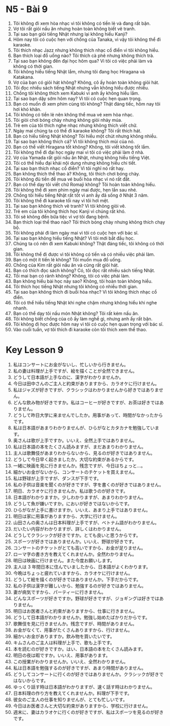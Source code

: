 # N5 - Bài 9

1. Tôi không đi xem hòa nhạc vì tôi không có tiền lẻ và đang rất bận.
2. Vợ tôi rất giỏi nấu ăn nhưng hoàn toàn không biết vẽ tranh.
3. Tại sao bạn giỏi tiếng Nhật nhưng lại không hiểu Kanji?
4. Hôm nay tôi có cuộc hẹn với chồng của Tanaka, vì vậy tôi không thể đi karaoke.
5. Tôi thích nhạc Jazz nhưng không thích nhạc cổ điển vì tôi không hiểu.
6. Bạn thích loại đồ uống nào? Tôi thích cà phê nhưng không thích trà.
7. Tại sao bạn không đến đại học hôm qua? Vì tôi có việc phải làm và không có thời gian.
8. Tôi không hiểu tiếng Nhật lắm, nhưng tôi đang học Hiragana và Katakana.
9. Vợ của bạn có giỏi hát không? Không, cô ấy hoàn toàn không giỏi hát.
10. Tôi đọc nhiều sách tiếng Nhật nhưng vẫn không hiểu được nhiều.
11. Chồng tôi không thích xem Kabuki vì anh ấy không hiểu lắm.
12. Tại sao bạn dậy sớm hôm nay? Vì tôi có cuộc hẹn quan trọng.
13. Bạn có muốn đi xem phim cùng tôi không? Thật đáng tiếc, hôm nay tôi hơi khó khăn.
14. Tôi không có tiền lẻ nên không thể mua vé xem hòa nhạc.
15. Tôi giỏi chơi bóng chày nhưng không giỏi nhảy múa.
16. Trẻ em của tôi thích nghe nhạc nhưng không thích viết chữ.
17. Ngày mai chúng ta có thể đi karaoke không? Tôi rất thích hát.
18. Bạn có hiểu tiếng Nhật không? Tôi hiểu một chút nhưng không nhiều.
19. Tại sao bạn không thích cá? Vì tôi không thích mùi của nó.
20. Bạn có thể viết Hiragana tốt không? Không, tôi viết không tốt lắm.
21. Tôi không thể đi đại học ngày mai vì tôi có việc phải làm ở nhà.
22. Vợ của Yamada rất giỏi nấu ăn Nhật, nhưng không hiểu tiếng Việt.
23. Tôi có thể hiểu đại khái nội dung nhưng không hiểu chi tiết.
24. Tại sao bạn thích nhạc cổ điển? Vì tôi nghĩ nó rất hay.
25. Bạn không thích thể thao à? Không, tôi thích chơi bóng chày.
26. Tôi không đủ tiền để mua vé buổi hòa nhạc vì nó rất đắt.
27. Bạn có thể dạy tôi viết chữ Romaji không? Tôi hoàn toàn không hiểu.
28. Tôi không thể đi xem phim ngày mai được, hẹn lần sau nhé.
29. Chồng tôi hiểu tiếng Nhật rất tốt vì anh ấy đã sống ở Nhật 3 năm.
30. Tôi không thể đi karaoke tối nay vì tôi hơi mệt.
31. Tại sao bạn không thích vẽ tranh? Vì tôi không giỏi vẽ.
32. Trẻ em của tôi không thích học Kanji vì chúng rất khó.
33. Tôi sẽ không đến bữa tiệc vì vợ tôi đang bệnh.
34. Bạn thích loại thể thao nào? Tôi thích bóng chày nhưng không thích chạy bộ.
35. Tôi không phải đi làm ngày mai vì tôi có cuộc hẹn với bác sĩ.
36. Tại sao bạn không hiểu tiếng Nhật? Vì tôi mới bắt đầu học.
37. Chúng ta có nên đi xem Kabuki không? Thật đáng tiếc, tôi không có thời gian.
38. Tôi không thể đi được vì tôi không có tiền và có nhiều việc phải làm.
39. Bạn có một ít tiền lẻ không? Tôi muốn mua đồ uống.
40. Chồng của Kim rất giỏi nấu ăn và cũng rất giỏi hát.
41. Bạn có thích đọc sách không? Có, tôi đọc rất nhiều sách tiếng Nhật.
42. Tối mai bạn có rảnh không? Không, tôi có việc phải làm.
43. Bạn không hiểu bài học này sao? Không, tôi hoàn toàn không hiểu.
44. Tôi thích học tiếng Nhật nhưng tôi không có nhiều thời gian.
45. Tại sao bạn không thích đi buổi hòa nhạc? Vì tôi không thích nhạc cổ điển.
46. Tôi có thể hiểu tiếng Nhật khi nghe chậm nhưng không hiểu khi nghe nhanh.
47. Bạn có thể dạy tôi nấu món Nhật không? Tôi rất kém nấu ăn.
48. Tôi không biết chồng của cô ấy làm nghề gì, nhưng anh ấy rất bận.
49. Tôi không đi học được hôm nay vì tôi có cuộc hẹn quan trọng với bác sĩ.
50. Vào cuối tuần, vợ tôi thích đi karaoke còn tôi thích xem thể thao.

# Key Lesson 9

1. 私はコンサートにお金がないし、忙しいから行きません。
2. 私の妻は料理が上手ですが、絵を描くことが全然できません。
3. どうして日本語が上手なのに、漢字がわかりませんか。
4. 今日は田中さんのご主人と約束がありますから、カラオケに行けません。
5. 私はジャズが好きですが、クラシックはわかりませんから好きではありません。
6. どんな飲み物が好きですか。私はコーヒーが好きですが、お茶は好きではありません。
7. どうして昨日大学に来ませんでしたか。用事があって、時間がなかったからです。
8. 私は日本語があまりわかりませんが、ひらがなとカタカナを勉強しています。
9. 奥さんは歌が上手ですか。いいえ、全然上手ではありません。
10. 私は日本語の本をたくさん読みますが、まだあまりわかりません。
11. 主人は歌舞伎があまりわからないから、見るのが好きではありません。
12. どうして今日早く起きましたか。大切な約束があるからです。
13. 一緒に映画を見に行きませんか。残念ですが、今日はちょっと…。
14. 細かいお金がないから、コンサートのチケットを買えません。
15. 私は野球が上手ですが、ダンスが下手です。
16. 私の子供は音楽を聞くのが好きですが、字を書くのが好きではありません。
17. 明日、カラオケに行きませんか。私は歌うのが好きです。
18. 日本語がわかりますか。少しわかりますが、あまりわかりません。
19. どうして魚が嫌いですか。においが好きではないからです。
20. ひらがなが上手に書けますか。いいえ、あまり上手ではありません。
21. 明日は家に用事がありますから、大学に行けません。
22. 山田さんの奥さんは日本料理が上手ですが、ベトナム語がわかりません。
23. だいたい内容がわかりますが、詳しくはわかりません。
24. どうしてクラシックが好きですか。とても良いと思うからです。
25. スポーツが好きではありませんか。いいえ、野球が好きです。
26. コンサートのチケットがとても高いですから、お金が足りません。
27. ローマ字の書き方を教えてくれませんか。全然わかりません。
28. 明日は映画に行けません。また今度お願いします。
29. 主人は 3 年間日本に住んでいましたから、日本語がよくわかります。
30. 今晩はちょっと疲れていますから、カラオケに行けません。
31. どうして絵を描くのが好きではありませんか。下手だからです。
32. 私の子供は漢字が難しいから、勉強するのが好きではありません。
33. 妻が病気ですから、パーティーに行きません。
34. どんなスポーツが好きですか。野球が好きですが、ジョギングは好きではありません。
35. 明日はお医者さんと約束がありますから、仕事に行きません。
36. どうして日本語がわかりませんか。勉強し始めたばかりだからです。
37. 歌舞伎を見に行きませんか。残念ですが、時間がありません。
38. お金がなくて、用事がたくさんありますから、行けません。
39. 細かいお金がありますか。飲み物を買いたいです。
40. キムさんのご主人は料理が上手で、歌も上手です。
41. 本を読むのが好きですか。はい、日本語の本をたくさん読みます。
42. 明日の夜は暇ですか。いいえ、用事があります。
43. この授業がわかりませんか。いいえ、全然わかりません。
44. 私は日本語を勉強するのが好きですが、あまり時間がありません。
45. どうしてコンサートに行くのが好きではありませんか。クラシックが好きではないからです。
46. ゆっくり話す時は日本語がわかりますが、速く話す時はわかりません。
47. 日本料理の作り方を教えてくれませんか。料理が下手です。
48. 彼女のご主人の仕事を知りませんが、とても忙しいです。
49. 今日はお医者さんと大切な約束がありますから、学校に行けません。
50. 週末に、妻はカラオケに行くのが好きですが、私はスポーツを見るのが好きです。
